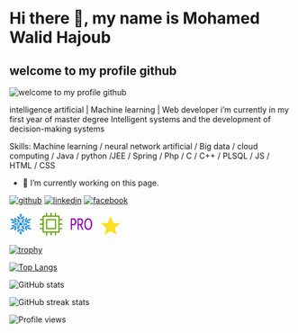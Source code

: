 
# Hi there 👋, my name is Mohamed Walid Hajoub
## welcome to my profile github
![welcome to my profile github](https://github.com/mohamedwalidhajoub/mohamedwalidhajoub/blob/bf75c3231ec20b2fbb2b1d84619deedc77fe4009/b1.jpg)

intelligence artificial | Machine learning | Web developer i’m currently in my first year of master degree Intelligent systems and the development of decision-making systems

Skills: Machine learning / neural network artificial / Big data / cloud computing / Java / python /JEE / Spring / Php / C / C++ / PLSQL / JS / HTML / CSS

- 🔭 I’m currently working on this page. 


[<img src='https://cdn.jsdelivr.net/npm/simple-icons@3.0.1/icons/github.svg' alt='github' height='40'>](https://github.com/mohamedwalidhajoub)  [<img src='https://cdn.jsdelivr.net/npm/simple-icons@3.0.1/icons/linkedin.svg' alt='linkedin' height='40'>](https://www.linkedin.com/in/https://www.linkedin.com/in/mohamed-walid-hajoub-b86483203//)  [<img src='https://cdn.jsdelivr.net/npm/simple-icons@3.0.1/icons/facebook.svg' alt='facebook' height='40'>](https://www.facebook.com/https://www.facebook.com/mohamedwalidhaj)  

<a href='https://archiveprogram.github.com/'><img src='https://raw.githubusercontent.com/acervenky/animated-github-badges/master/assets/acbadge.gif' width='40' height='40'></a> <a href='https://docs.github.com/en/developers'><img src='https://raw.githubusercontent.com/acervenky/animated-github-badges/master/assets/devbadge.gif' width='40' height='40'></a> <a href='https://github.com/pricing'><img src='https://raw.githubusercontent.com/acervenky/animated-github-badges/master/assets/pro.gif' width='40' height='40'></a> <a href='https://stars.github.com/'><img src='https://raw.githubusercontent.com/acervenky/animated-github-badges/master/assets/starbadge.gif' width='35' height='35'></a> 

[![trophy](https://github-profile-trophy.vercel.app/?username=mohamedwalidhajoub)](https://github.com/ryo-ma/github-profile-trophy)

[![Top Langs](https://github-readme-stats.vercel.app/api/top-langs/?username=mohamedwalidhajoub)](https://github.com/anuraghazra/github-readme-stats)

![GitHub stats](https://github-readme-stats.vercel.app/api?username=mohamedwalidhajoub&show_icons=true)  

![GitHub streak stats](https://github-readme-streak-stats.herokuapp.com/?user=mohamedwalidhajoub)  

![Profile views](https://gpvc.arturio.dev/mohamedwalidhajoub)  
